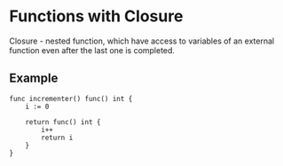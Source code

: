 # Functions with Closure

Closure - nested function, which have access to variables of an external function even after the last one is completed.

## Example 
```
func incrementer() func() int {
    i := 0

    return func() int {
        i++
        return i
    }
}
```